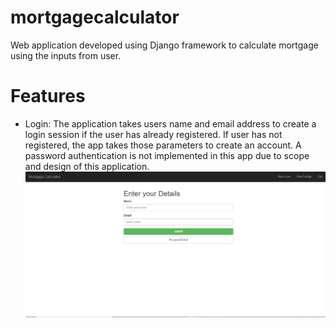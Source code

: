 # mortgagecalculator
Web application developed using Django framework to calculate mortgage using the inputs from user.

# Features
* Login:
The application takes users name and email address to create a login session if the user has already registered. If user has not registered, the app takes those parameters to create an account. A password authentication is not implemented in this app due to scope and design of this application.
![alt text](https://github.com/nirazgupta/mortgagecalculator/blob/master/project_images/Login.PNG)


